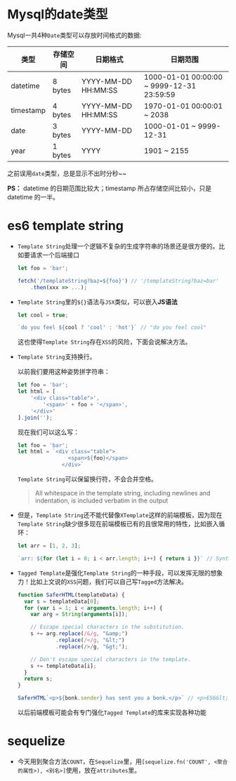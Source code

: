 # Mysql的date类型

Mysql一共4种`Date`类型可以存放时间格式的数据:

类型 | 存储空间 | 日期格式 | 日期范围
--- | --------| ------ | -------
datetime | 8 bytes |  YYYY-MM-DD HH:MM:SS | 1000-01-01 00:00:00 ~ 9999-12-31 23:59:59
timestamp | 4 bytes | YYYY-MM-DD HH:MM:SS | 1970-01-01 00:00:01 ~ 2038
date | 3 bytes | YYYY-MM-DD | 1000-01-01 ~ 9999-12-31
year | 1 bytes | YYYY | 1901 ~ 2155

之前误用`date`类型，总是显示不出时分秒~~

**PS：** datetime 的日期范围比较大；timestamp 所占存储空间比较小，只是 datetime 的一半。 

# es6 template string

- `Template String`处理一个逻辑不复杂的生成字符串的场景还是很方便的。比如要请求一个后端接口

	```js
	let foo = 'bar';
	
	fetch('/templateString?baz=${foo}') // '/templateString?baz=bar'
		.then(xxx => ...);
	```
	
- `Template String`里的`${}`语法与`JSX`类似，可以嵌入**JS语法**

	```js
	let cool = true;

	`do you feel ${cool ? 'cool' : 'hot'}` // "do you feel cool"
	```
	这也使得`Template String`存在`XSS`的风险，下面会说解决方法。

- `Template String`支持换行。

	以前我们要用这种姿势拼字符串：

	```js
	let foo = 'bar';
	let html = [
		'<div class="table">',
			'<span>' + foo + '</span>',
		'</div>'
	].join('');
	```
	现在我们可以这么写：

	```js
	let foo = 'bar';
	let html = `<div class="table">
					<span>${foo}</span>
				  </div>`
	```
	
	`Template String`可以保留换行符，不会合并空格。
	> All whitespace in the template string, including newlines and indentation, is included verbatim in the output
	
- 但是，`Template String`还不能代替像`XTemplate`这样的前端模板，因为现在`Template String`缺少很多现在前端模板已有的且很常用的特性，比如嵌入循环：
		
	```js
	let arr = [1, 2, 3];
	
	`arr: ${for (let i = 0; i < arr.length; i++) { return i }}` // SyntaxError: expected expression, got keyword 'for'
	```

- `Tagged Template`是强化`Template String`的一种手段，可以发挥无限的想象力！比如上文说的`XSS`问题，我们可以自己写`Tagged`方法解决。

	```js
	function SaferHTML(templateData) {
	  var s = templateData[0];
	  for (var i = 1; i < arguments.length; i++) {
	    var arg = String(arguments[i]);
	
	    // Escape special characters in the substitution.
	    s += arg.replace(/&/g, "&amp;")
	            .replace(/</g, "&lt;")
	            .replace(/>/g, "&gt;");
	
	    // Don't escape special characters in the template.
	    s += templateData[i];
	  }
	  return s;
	}
	
	SaferHTML`<p>${bonk.sender} has sent you a bonk.</p>` // <p>ES6&lt;3er has sent you a bonk.</p>
	```
	以后前端模板可能会有专门强化`Tagged Template`的库来实现各种功能
	
# sequelize

- 今天用到聚合方法`COUNT`，在`Sequelize`里，用`[sequelize.fn('COUNT', <聚合的属性>), <别名>]`使用，放在`attributes`里。